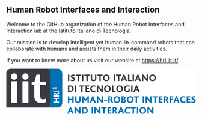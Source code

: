 ## Human Robot Interfaces and Interaction
Welcome to the GitHub organization of the Human Robot Interfaces and Interaction lab at the Istituto Italiano di Tecnologia.

Our mission is to develop intelligent yet human-in-command robots that can collaborate with humans and assists them in their daily activities. 

If you want to know more about us visit our website at https://hri.iit.it/.

![lab-logo](../assets/hrii-logo.png)
